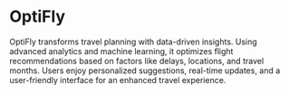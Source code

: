 # OptiFly
OptiFly transforms travel planning with data-driven insights. Using advanced analytics and machine learning, it optimizes flight recommendations based on factors like delays, locations, and travel months. Users enjoy personalized suggestions, real-time updates, and a user-friendly interface for an enhanced travel experience.
